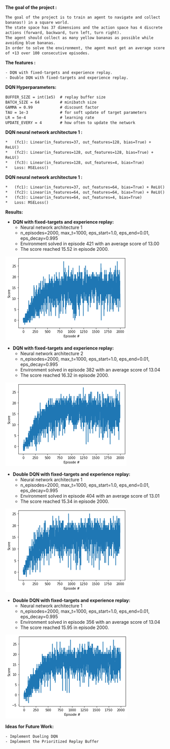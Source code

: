 [//]: # (Image References)

[image1]: ./assets/dqn_results_128.png "DQN result 128"
[image2]: ./assets/dqn_results_64.png "DQN result 64"
[image3]: ./assets/double_dqn_results_128.png "Double DQN result 128"
[image4]: ./assets/double_dqn_results_64.png "Double DQN result 64"

**The goal of the project :**

    The goal of the project is to train an agent to navigate and collect bananas!) in a square world.
    The state space has 37 dimensions and the action space has 4 discrete actions (forward, backward, turn left, turn right).
    The agent should collect as many yellow bananas as possible while avoiding blue bananas.
    In order to solve the environment, the agent must get an average score of +13 over 100 consecutive episodes.
	
**The features :**

	- DQN with fixed-targets and experience replay.
    - Double DQN with fixed-targets and experience replay.

**DQN Hyperparameters:**

	BUFFER_SIZE = int(1e5)  # replay buffer size
	BATCH_SIZE = 64         # minibatch size
	GAMMA = 0.99            # discount factor
	TAU = 1e-3              # for soft update of target parameters
	LR = 5e-4               # learning rate 
	UPDATE_EVERY = 4        # how often to update the network
	
	
**DQN neural network architecture 1 :**

	*   (fc1): Linear(in_features=37, out_features=128, bias=True) + ReLU()
    *   (fc2): Linear(in_features=128, out_features=128, bias=True) + ReLU()
    *   (fc3): Linear(in_features=128, out_features=4, bias=True) 
	*   Loss: MSELoss()

**DQN neural network architecture 1 :**

	*   (fc1): Linear(in_features=37, out_features=64, bias=True) + ReLU()
    *   (fc2): Linear(in_features=64, out_features=64, bias=True) + ReLU()
    *   (fc3): Linear(in_features=64, out_features=4, bias=True) 
	*   Loss: MSELoss()

		
**Results:**
	
* **DQN with fixed-targets and experience replay:**
    - Neural network architecture 1
	- n_episodes=2000, max_t=1000, eps_start=1.0, eps_end=0.01, eps_decay=0.995
	- Environment solved in episode 421 with an average score of 13.00
	- The score reached 15.52 in episode 2000.

![DQN with NN 1 results][image1]

* **DQN with fixed-targets and experience replay:**
    - Neural network architecture 2
	- n_episodes=2000, max_t=1000, eps_start=1.0, eps_end=0.01, eps_decay=0.995
	- Environment solved in episode 382 with an average score of 13.04
	- The score reached 16.32 in episode 2000.

![DQN with NN 2 results][image2]
		
* **Double DQN with fixed-targets and experience replay:**
    - Neural network architecture 1
	- n_episodes=2000, max_t=1000, eps_start=1.0, eps_end=0.01, eps_decay=0.995
	- Environment solved in episode 404 with an average score of 13.01
	- The score reached 15.34 in episode 2000.

![Double DQN with NN 1 results][image3]

* **Double DQN with fixed-targets and experience replay:**
	- Neural network architecture 1
	- n_episodes=2000, max_t=1000, eps_start=1.0, eps_end=0.01, eps_decay=0.995
	- Environment solved in episode 356 with an average score of 13.04
	- The score reached 15.95 in episode 2000.

![Double DQN with NN 2 results][image4]

**Ideas for Future Work:**

    - Implement Dueling DQN
    - Implement the Prioritized Replay Buffer